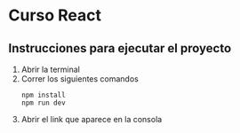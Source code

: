 # Curso React 

## Instrucciones para ejecutar el proyecto

1. Abrir la terminal
2. Correr los siguientes comandos
   ```
   npm install
   npm run dev
   ```
3. Abrir el link que aparece en la consola
